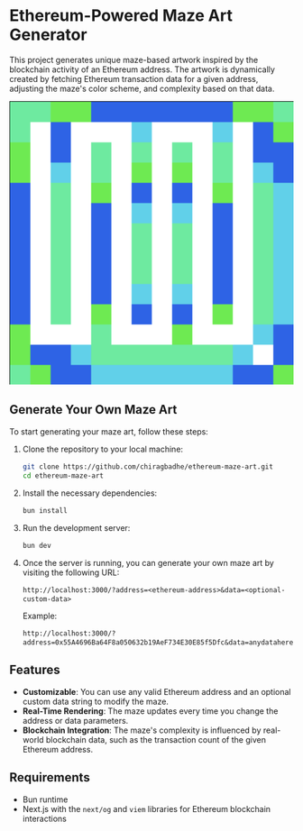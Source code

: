 # Ethereum-Powered Maze Art Generator

This project generates unique maze-based artwork inspired by the blockchain activity of an Ethereum address. The artwork is dynamically created by fetching Ethereum transaction data for a given address, adjusting the maze's color scheme, and complexity based on that data.

![Example Maze Art](public/example.png)

## Generate Your Own Maze Art

To start generating your maze art, follow these steps:

1. Clone the repository to your local machine:

   ```bash
   git clone https://github.com/chiragbadhe/ethereum-maze-art.git
   cd ethereum-maze-art
   ```

2. Install the necessary dependencies:

   ```bash
   bun install
   ```

3. Run the development server:

   ```bash
   bun dev
   ```

4. Once the server is running, you can generate your own maze art by visiting the following URL:

   ```
   http://localhost:3000/?address=<ethereum-address>&data=<optional-custom-data>
   ```

   Example:

   ```
   http://localhost:3000/?address=0x55A4696Ba64F8a050632b19AeF734E30E85f5Dfc&data=anydatahere
   ```
## Features

- **Customizable**: You can use any valid Ethereum address and an optional custom data string to modify the maze.
- **Real-Time Rendering**: The maze updates every time you change the address or data parameters.
- **Blockchain Integration**: The maze's complexity is influenced by real-world blockchain data, such as the transaction count of the given Ethereum address.

## Requirements

- Bun runtime
- Next.js with the `next/og` and `viem` libraries for Ethereum blockchain interactions
